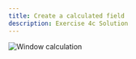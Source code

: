 ```yaml
---
title: Create a calculated field
description: Exercise 4c Solution
---
```


![Window calculation](https://github.com/joshaho/tableau-workshops/blob/main/public/gifs/4.4-NPS.gif?raw=true)
